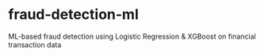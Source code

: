 # fraud-detection-ml
ML-based fraud detection using Logistic Regression &amp; XGBoost on financial transaction data
